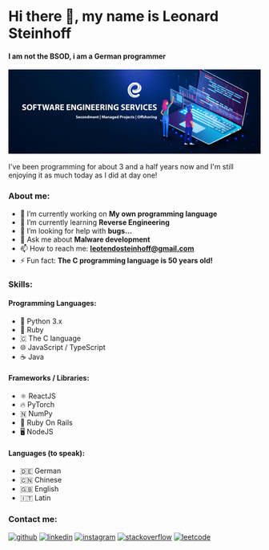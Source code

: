# Hi there 👋, my name is Leonard Steinhoff
#### I am not the BSOD, i am a German programmer
![I am not the BSOD, i am a German programmer](banner.png)

I've been programming for about 3 and a half years now and I'm still enjoying it as much today as I did at day one!

### About me:
- 🔭 I’m currently working on <b>My own programming language</b> 
- 🌱 I’m currently learning <b>Reverse Engineering</b> 
- 🤔 I’m looking for help with <b>bugs...</b> 
- 💬 Ask me about <b>Malware development</b> 
- 📫 How to reach me: <b><leotendosteinhoff@gmail.com></b> 
- ⚡ Fun fact: <b>The C programming language is 50 years old!</b> 

### Skills:
#### Programming Languages:
- 🐍 Python 3.x
- 💎 Ruby
- 🇨 The C language
- 🌐 JavaScript / TypeScript
- ☕ Java

#### Frameworks / Libraries:
- ⚛️ ReactJS
- 🔥 PyTorch
- 🇳 NumPy
- 🐙 Ruby On Rails
- 🖥️ NodeJS

#### Languages (to speak):
- 🇩🇪 German
- 🇨🇳 Chinese
- 🇬🇧 English
- 🇮🇹 Latin
  
### Contact me:
[<img src='https://cdn.jsdelivr.net/npm/simple-icons@3.0.1/icons/github.svg' alt='github' height='40'>](https://github.com/https://www.github.com/LeotendoDev)  [<img src='https://cdn.jsdelivr.net/npm/simple-icons@3.0.1/icons/linkedin.svg' alt='linkedin' height='40'>](https://www.linkedin.com/in/https://www.github.com/LeotendoDev/)  [<img src='https://cdn.jsdelivr.net/npm/simple-icons@3.0.1/icons/instagram.svg' alt='instagram' height='40'>](https://www.instagram.com/https://www.github.com/LeotendoDev/)  [<img src='https://cdn.jsdelivr.net/npm/simple-icons@3.0.1/icons/stackoverflow.svg' alt='stackoverflow' height='40'>](https://stackoverflow.com/users/https://www.github.com/LeotendoDev)  [<img src='https://cdn.jsdelivr.net/npm/simple-icons@3.0.1/icons/leetcode.svg' alt='leetcode' height='40'>](https://www.leetcode.com)  

